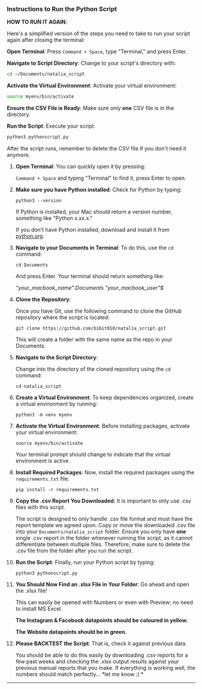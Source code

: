 
### Instructions to Run the Python Script

**HOW TO RUN IT AGAIN**: 

Here's a simplified version of the steps you need to take to run your script again after closing the terminal:

**Open Terminal**: Press `Command + Space`, type "Terminal," and press Enter.

**Navigate to Script Directory**: Change to your script's directory with:
   ```bash
   cd ~/Documents/natalia_script
   ```

**Activate the Virtual Environment**: Activate your virtual environment:
   ```bash
   source myenv/bin/activate
   ```

**Ensure the CSV File is Ready**: Make sure only **one** CSV file is in the directory.

**Run the Script**: Execute your script:
   ```bash
   python3 pythonscript.py
   ```

After the script runs, remember to delete the CSV file if you don't need it anymore.



1. **Open Terminal**: You can quickly open it by pressing:

   `Command + Space` and typing "Terminal" to find it, press Enter to open.

2. **Make sure you have Python installed**: Check for Python by typing:

   ```
   python3 --version
   ```

   If Python is installed, your Mac should return a version number, something like "Python x.xx.x." 

   If you don’t have Python installed, download and install it from [python.org](https://www.python.org/downloads/).

3. **Navigate to your Documents in Terminal**: To do this, use the `cd` command:

   ```
   cd Documents
   ```

   And press Enter. Your terminal should return something like: 

   *"your_macbook_name":Documents "your_macbook_user"$*

4. **Clone the Repository**: 

   Once you have Git, use the following command to clone the GitHub repository where the script is located:

   ```
   git clone https://github.com/bibit010/natalia_script.git
   ```

   This will create a folder with the same name as the repo in your Documents.

5. **Navigate to the Script Directory**: 

   Change into the directory of the cloned repository using the `cd` command:

   ```
   cd natalia_script
   ```

6. **Create a Virtual Environment**: To keep dependencies organized, create a virtual environment by running:

   ```
   python3 -m venv myenv
   ```


7. **Activate the Virtual Environment**: Before installing packages, activate your virtual environment:

   ```
   source myenv/bin/activate
   ```

   Your terminal prompt should change to indicate that the virtual environment is active.

8. **Install Required Packages**: Now, install the required packages using the `requirements.txt` file:

   ```
   pip install -r requirements.txt
   ```

9. **Copy the .csv Report You Downloaded**: It is important to only use .csv files with this script. 

    The script is designed to only handle .csv file format and must have the report template we agreed upon. Copy or move the downloaded .csv file into your `Documents/natalia_script` folder. Ensure you only have **one** single .csv report in the folder whenever running the script, as it cannot differentiate between multiple files. Therefore, make sure to delete the .csv file from the folder after you run the script. 

10. **Run the Script**: Finally, run your Python script by typing:

    ```
    python3 pythonscript.py
    ```

11. **You Should Now Find an .xlsx File in Your Folder**: Go ahead and open the .xlsx file!  

    This can easily be opened with Numbers or even with Preview; no need to install MS Excel. 

    **The Instagram & Facebook datapoints should be coloured in yellow.**

    **The Website datapoints should be in green.**

12. **Please BACKTEST the Script**: That is, check it against previous data.


    You should be able to do this easily by downloading .csv reports for a few past weeks and checking the .xlsx output results against your previous manual reports that you make. 
    If everything is working well, the numbers should match perfectly... *let me know :) *


___